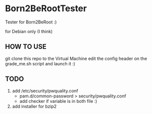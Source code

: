 # Born2BeRootTester
Tester for Born2BeRoot :)

for Debian only (I think)

## HOW TO USE

git clone this repo to the Virtual Machine edit the config header on the <br>
grade_me.sh script and launch it :)

## TODO

1. add /etc/security/pwquality.conf
    - pam.d/common-password > security/pwquality.conf
    - add checker if variable is in both file :)
2. add installer for bzip2
